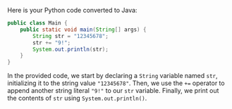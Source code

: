 Here is your Python code converted to Java:

```java
public class Main {
    public static void main(String[] args) {
        String str = "12345678";
        str += "9!";
        System.out.println(str);
    }
}
```

In the provided code, we start by declaring a `String` variable named `str`, initializing it to the string value `"12345678"`. Then, we use the `+=` operator to append another string literal `"9!"` to our `str` variable. Finally, we print out the contents of `str` using `System.out.println()`.
